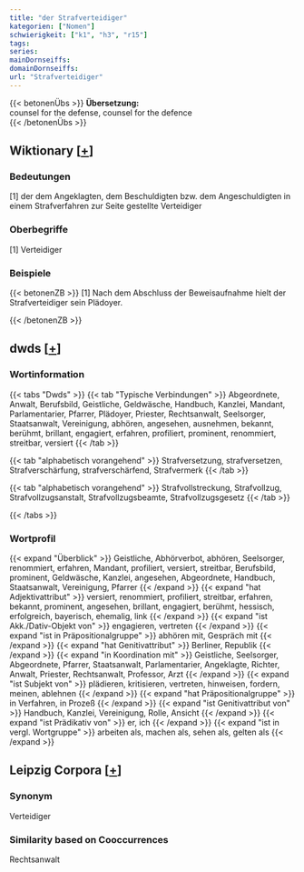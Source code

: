 ```yaml
---
title: "der Strafverteidiger"
kategorien: ["Nomen"]
schwierigkeit: ["k1", "h3", "r15"]
tags:
series:
mainDornseiffs:
domainDornseiffs:
url: "Strafverteidiger"
---
```


{{< betonenÜbs >}}
**Übersetzung:**  
counsel for the defense, counsel for the defence  
{{< /betonenÜbs >}}

## Wiktionary [[+](https://de.wiktionary.org/wiki/Strafverteidiger)]

### Bedeutungen
[1] der dem Angeklagten, dem Beschuldigten bzw. dem Angeschuldigten in einem Strafverfahren zur Seite gestellte Verteidiger  

### Oberbegriffe
[1] Verteidiger  

### Beispiele
{{< betonenZB >}}
[1] Nach dem Abschluss der Beweisaufnahme hielt der Strafverteidiger sein Plädoyer.  

{{< /betonenZB >}}


## dwds [[+](https://www.dwds.de/wb/Strafverteidiger)]

### Wortinformation
{{< tabs "Dwds" >}}
{{< tab "Typische Verbindungen" >}}
Abgeordnete, Anwalt, Berufsbild, Geistliche, Geldwäsche, Handbuch, Kanzlei, Mandant, Parlamentarier, Pfarrer, Plädoyer, Priester, Rechtsanwalt, Seelsorger, Staatsanwalt, Vereinigung, abhören, angesehen, ausnehmen, bekannt, berühmt, brillant, engagiert, erfahren, profiliert, prominent, renommiert, streitbar, versiert
{{< /tab >}}

{{< tab "alphabetisch vorangehend" >}}
Strafversetzung, strafversetzen, Strafverschärfung, strafverschärfend, Strafvermerk
{{< /tab >}}

{{< tab "alphabetisch vorangehend" >}}
Strafvollstreckung, Strafvollzug, Strafvollzugsanstalt, Strafvollzugsbeamte, Strafvollzugsgesetz
{{< /tab >}}

{{< /tabs >}}

### Wortprofil
{{< expand "Überblick" >}} Geistliche, Abhörverbot, abhören, Seelsorger, renommiert, erfahren, Mandant, profiliert, versiert, streitbar, Berufsbild, prominent, Geldwäsche, Kanzlei, angesehen, Abgeordnete, Handbuch, Staatsanwalt, Vereinigung, Pfarrer {{< /expand >}}
{{< expand "hat Adjektivattribut" >}} versiert, renommiert, profiliert, streitbar, erfahren, bekannt, prominent, angesehen, brillant, engagiert, berühmt, hessisch, erfolgreich, bayerisch, ehemalig, link {{< /expand >}}
{{< expand "ist Akk./Dativ-Objekt von" >}} engagieren, vertreten {{< /expand >}}
{{< expand "ist in Präpositionalgruppe" >}} abhören mit, Gespräch mit {{< /expand >}}
{{< expand "hat Genitivattribut" >}} Berliner, Republik {{< /expand >}}
{{< expand "in Koordination mit" >}} Geistliche, Seelsorger, Abgeordnete, Pfarrer, Staatsanwalt, Parlamentarier, Angeklagte, Richter, Anwalt, Priester, Rechtsanwalt, Professor, Arzt {{< /expand >}}
{{< expand "ist Subjekt von" >}} plädieren, kritisieren, vertreten, hinweisen, fordern, meinen, ablehnen {{< /expand >}}
{{< expand "hat Präpositionalgruppe" >}} in Verfahren, in Prozeß {{< /expand >}}
{{< expand "ist Genitivattribut von" >}} Handbuch, Kanzlei, Vereinigung, Rolle, Ansicht {{< /expand >}}
{{< expand "ist Prädikativ von" >}} er, ich {{< /expand >}}
{{< expand "ist in vergl. Wortgruppe" >}} arbeiten als, machen als, sehen als, gelten als {{< /expand >}}

## Leipzig Corpora [[+](https://corpora.uni-leipzig.de/en/res?word=Strafverteidiger&corpusId=deu_newscrawl-public_2018)]


### Synonym
Verteidiger


### Similarity based on Cooccurrences
Rechtsanwalt

